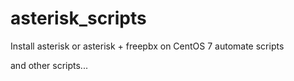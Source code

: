 # asterisk_scripts

Install asterisk or asterisk + freepbx on CentOS 7 automate scripts

and other scripts...
